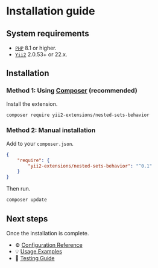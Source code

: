 # Installation guide

## System requirements

- [`PHP`](https://www.php.net/downloads) 8.1 or higher.
- [`Yii2`](https://github.com/yiisoft/yii2) 2.0.53+ or 22.x.

## Installation

### Method 1: Using [Composer](https://getcomposer.org/download/) (recommended)

Install the extension.

```bash
composer require yii2-extensions/nested-sets-behavior
```

### Method 2: Manual installation

Add to your `composer.json`.

```json
{
    "require": {
        "yii2-extensions/nested-sets-behavior": "^0.1"
    }
}
```

Then run.

```bash
composer update
```

## Next steps

Once the installation is complete.

- ⚙️ [Configuration Reference](configuration.md)
- 💡 [Usage Examples](examples.md)
- 🧪 [Testing Guide](testing.md)
